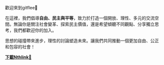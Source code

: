 歡迎來到gitflee🥳

在這裡，我們倡導**自由、民主與平等**，致力於打造一個開放、理性、多元的交流空間。無論你是關注社會變革、探索民主價值，還是希望傾聽不同觀點、分享獨立思考，我們都歡迎你的加入。

思想的碰撞帶來進步，理性的討論塑造未來。讓我們共同推動一個更加自由、公正和包容的社會！

[**下載Nthlink🔔**](_side/vpn.md)
